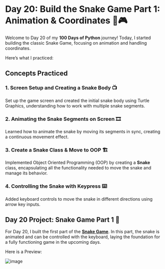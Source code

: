 # Day 20: Build the Snake Game Part 1: Animation & Coordinates 🐍🎮

Welcome to Day 20 of my **100 Days of Python** journey! Today, I started building the classic Snake Game, focusing on animation and handling coordinates. 

Here’s what I practiced:

## Concepts Practiced

### 1. Screen Setup and Creating a Snake Body 📺
Set up the game screen and created the initial snake body using Turtle Graphics, understanding how to work with multiple snake segments.

### 2. Animating the Snake Segments on Screen 🎞️
Learned how to animate the snake by moving its segments in sync, creating a continuous movement effect.

### 3. Create a Snake Class & Move to OOP 🏗️
Implemented Object Oriented Programming (OOP) by creating a **Snake** class, encapsulating all the functionality needed to move the snake and manage its behavior.

### 4. Controlling the Snake with Keypress ⌨️
Added keyboard controls to move the snake in different directions using arrow key inputs.

## Day 20 Project: Snake Game Part 1 🐍

For Day 20, I built the first part of the [**Snake Game**](main.py). In this part, the snake is animated and can be controlled with the keyboard, laying the foundation for a fully functioning game in the upcoming days.

Here is a Preview:

![image](https://github.com/user-attachments/assets/927f749d-f2d1-4439-8da0-42a38a6c084d)
